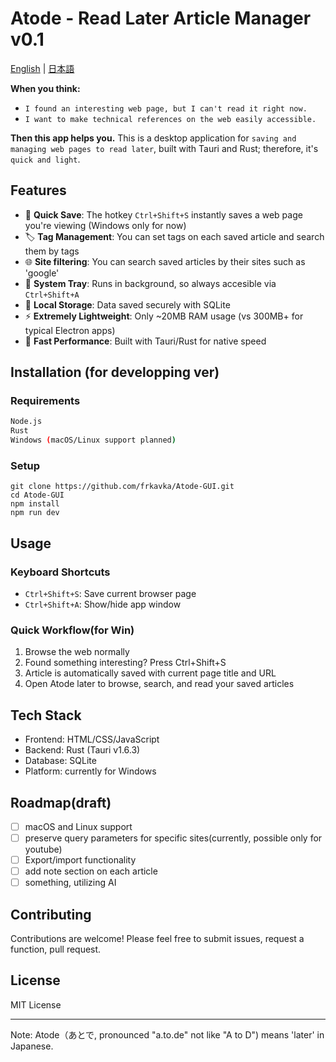 # Atode - Read Later Article Manager v0.1

[English](README.md) | [日本語](README.ja.md)

**When you think:**
- `I found an interesting web page, but I can't read it right now.`
- `I want to make technical references on the web easily accessible.`

**Then this app helps you.**
This is a desktop application for `saving and managing web pages to read later`, built with Tauri and Rust; therefore, it's `quick and light`.

## Features

- 🔗 **Quick Save**: The hotkey `Ctrl+Shift+S` instantly saves a web page you're viewing (Windows only for now)
- 🏷️ **Tag Management**: You can set tags on each saved article and search them by tags
- 🌐 **Site filtering**: You can search saved articles by their sites such as 'google'
- 📱 **System Tray**: Runs in background, so always accesible via `Ctrl+Shift+A`
- 💾 **Local Storage**: Data saved securely with SQLite
- ⚡ **Extremely Lightweight**: Only ~20MB RAM usage (vs 300MB+ for typical Electron apps)
- 🚀 **Fast Performance**: Built with Tauri/Rust for native speed

## Installation (for developping ver)
### Requirements
```bash
Node.js
Rust
Windows (macOS/Linux support planned)
```
### Setup
```
git clone https://github.com/frkavka/Atode-GUI.git
cd Atode-GUI
npm install
npm run dev
```

## Usage
### Keyboard Shortcuts
- `Ctrl+Shift+S`: Save current browser page
- `Ctrl+Shift+A`: Show/hide app window

### Quick Workflow(for Win)

1. Browse the web normally
2. Found something interesting? Press Ctrl+Shift+S
3. Article is automatically saved with current page title and URL
4. Open Atode later to browse, search, and read your saved articles

## Tech Stack
- Frontend: HTML/CSS/JavaScript
- Backend: Rust (Tauri v1.6.3)
- Database: SQLite
- Platform: currently for Windows

## Roadmap(draft)
- [ ] macOS and Linux support
- [ ] preserve query parameters for specific sites(currently, possible only for youtube)
- [ ] Export/import functionality
- [ ] add note section on each article
- [ ] something, utilizing AI 

## Contributing
Contributions are welcome! Please feel free to submit issues, request a function, pull request.

## License
MIT License

---
Note: Atode（あとで, pronounced "a.to.de" not like "A to D") means 'later' in Japanese.
